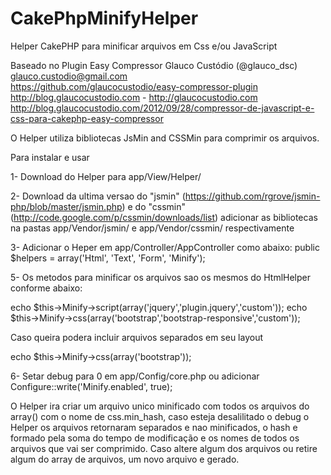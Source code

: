 CakePhpMinifyHelper
===================

Helper CakePHP para minificar arquivos em Css e/ou JavaScript


  Baseado no Plugin Easy Compressor 
  Glauco Custódio (@glauco_dsc) <glauco.custodio@gmail.com>     
  https://github.com/glaucocustodio/easy-compressor-plugin
  http://blog.glaucocustodio.com - http://glaucocustodio.com
  http://blog.glaucocustodio.com/2012/09/28/compressor-de-javascript-e-css-para-cakephp-easy-compressor

O Helper utiliza bibliotecas JsMin and CSSMin  para comprimir os arquivos.

Para instalar e usar

1- Download do Helper para  app/View/Helper/

2- Download da ultima versao do "jsmin" (https://github.com/rgrove/jsmin-php/blob/master/jsmin.php) e do "cssmin" (http://code.google.com/p/cssmin/downloads/list) adicionar as bibliotecas na pastas app/Vendor/jsmin/ e app/Vendor/cssmin/ respectivamente

3- Adicionar o Heper em app/Controller/AppController como abaixo:
  public $helpers = array('Html', 'Text', 'Form', 'Minify');

5- Os metodos para minificar os arquivos sao os mesmos do HtmlHelper conforme abaixo:

  echo $this->Minify->script(array('jquery','plugin.jquery','custom'));
  echo $this->Minify->css(array('bootstrap','bootstrap-responsive','custom'));
  
  Caso queira podera incluir arquivos separados em seu layout
  
  echo $this->Minify->css(array('bootstrap'));

6- Setar debug para 0 em app/Config/core.php ou adicionar Configure::write('Minify.enabled', true);
  
  O Helper ira criar um arquivo unico minificado com todos os arquivos do array() com o nome de css.min_hash, caso esteja desalilitado o debug o Helper os arquivos retornaram separados e nao minificados,
  o hash e formado pela soma do tempo de modificação e os nomes de todos os arquivos que vai ser comprimido.
  Caso altere algum dos arquivos ou retire algum do array de arquivos, um novo arquivo e gerado.

